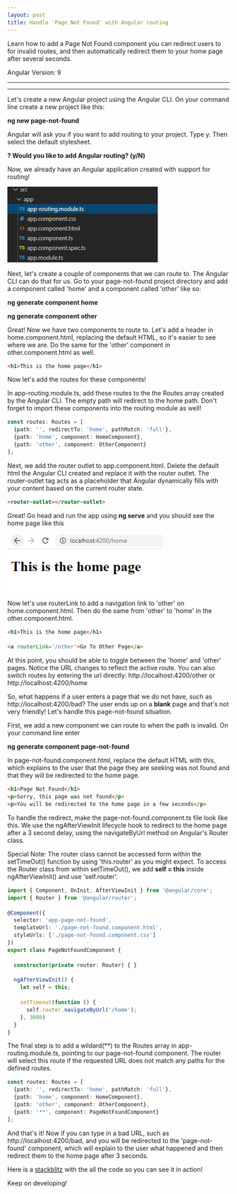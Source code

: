 ```yaml
---
layout: post
title: Handle 'Page Not Found' with Angular routing
---
```


Learn how to add a Page Not Found component you can redirect users to for invalid routes, and then automatically redirect them to your home page after several seconds.

Angular Version: 9

----
****

Let's create a new Angular project using the Angular CLI.   On your command line create a new project like this:

**ng new page-not-found**

Angular will ask you if you want to add routing to your project.  Type y.  Then select the default stylesheet. 

**? Would you like to add Angular routing? (y/N)**

Now, we already have an Angular application created with support for routing!  

![routing](../images/routing-set-up.png)

Next, let's create a couple of components that we can route to.  The Angular CLI can do that for us.   Go to your page-not-found project directory and add a component called 'home' and a component called 'other' like so:

**ng generate component home**

**ng generate component other**

Great!  Now we have two components to route to.  Let's add a header in home.component.html, replacing the default HTML, so it's easier to see where we are.  Do the same for the 'other' component in other.component.html as well.

```html
<h1>This is the home page</h1>
```

Now let's add the routes for these components!

In app-routing.module.ts, add these routes to the the Routes array created by the Angular CLI. The empty path will redirect to the home path.   Don't forget to import these components into the routing module as well!

```typescript
const routes: Routes = [
  {path: '', redirectTo: 'home', pathMatch: 'full'},
  {path: 'home', component: HomeComponent},
  {path: 'other', component: OtherComponent}
];
```

Next, we add the router outlet to app.component.html.   Delete the default html the Angular CLI created and replace it with the router outlet.  The router-outlet tag acts as a placeholder that Angular dynamically fills with your content based on the current router state.

```html
<router-outlet></router-outlet>
```

Great!  Go head and run the app using **ng serve** and you should see the home page like this

![home page](../images/home-page.png)

Now let's use routerLink to add a navigation link to 'other' on home.component.html.  Then do the same from 'other' to 'home' in the other.component.html.

```html
<h1>This is the home page</h1>

<a routerLink='/other'>Go To Other Page</a>
```
At this point, you should be able to toggle between the 'home' and 'other' pages.  Notice the URL changes to reflect the active route.  You can also switch routes by entering the url directly: http://localhost:4200/other or http://localhost:4200/home

So, what happens if a user enters a page that we do not have, such as http://localhost:4200/bad?   The user ends up on a **blank** page and that's not very friendly!   Let's handle this page-not-found situation.  

First, we add a new component we can route to when the path is invalid.   On your command line enter 

**ng generate component page-not-found**

In page-not-found.component.html, replace the default HTML with this, which explains to the user that the page they are seeking was not found and that they will be redirected to the home page.

```html
<h1>Page Not Found</h1>
<p>Sorry, this page was not found</p>
<p>You will be redirected to the home page in a few seconds</p>
```

To handle the redirect, make the page-not-found.component.ts file look like this.  We use the ngAfterViewInit lifecycle hook to redirect to the home page after a 3 second delay, using the navigateByUrl method on Angular's Router class.  

Special Note: The router class cannot be accessed form within the setTimeOut() function by using 'this.router' as you  might expect.  To access the Router class from within setTimeOut(), we add **self = this** inside ngAfterViewInit() and use 'self.router'.

```typescript
import { Component, OnInit, AfterViewInit } from '@angular/core';
import { Router } from '@angular/router';

@Component({
  selector: 'app-page-not-found',
  templateUrl: './page-not-found.component.html',
  styleUrls: ['./page-not-found.component.css']
})
export class PageNotFoundComponent {

  constructor(private router: Router) { }

  ngAfterViewInit() {
    let self = this;

    setTimeout(function () {
      self.router.navigateByUrl('/home');
    }, 3000)
  }
}
```

The final step is to add a wildard(**) to the Routes array in app-routing.module.ts, pointing to our page-not-found component. The router will select this route if the requested URL does not match any paths for the defined routes. 

```typescript
const routes: Routes = [
  {path: '', redirectTo: 'home', pathMatch: 'full'},
  {path: 'home', component: HomeComponent},
  {path: 'other', component: OtherComponent},
  {path: '**', component: PageNotFoundComponent}
];
```

And that's it!  Now if you can type in a bad URL, such as http://localhost:4200/bad, and you will be redirected to the 'page-not-found' component, which will explain to the user what happened and then redirect them to the home page after 3 seconds. 

Here is a [stackblitz](https://stackblitz.com/edit/angular-ivy-medwvu) with the all the code so you can see it in action!

Keep on developing!
